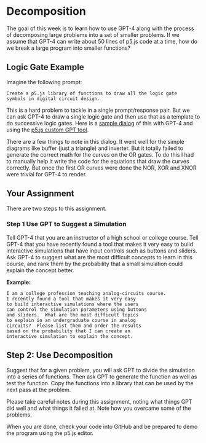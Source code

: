 # Decomposition

The goal of this week is to learn how to use GPT-4 along with the process of decomposing large problems into a set of smaller problems.
If we assume that GPT-4 can write about 50 lines of p5.js code at
a time, how do we break a large program into smaller functions?

## Logic Gate Example

Imagine the following prompt:

```linenums="0"
Create a p5.js library of functions to draw all the logic gate
symbols in digital circuit design.
```

This is a hard problem to tackle in a single prompt/response pair.
But we can ask GPT-4 to draw a single logic gate and then use that as a template to do successive logic gates.  Here is a [sample dialog](https://chat.openai.com/g/g-yLEKOCjXP-p5-js-visual-art-composer/c/2870503f-06d6-4a7f-9189-e59c7747f023) of this with GPT-4 and using the [p5.js custom GPT tool](https://chat.openai.com/g/g-yLEKOCjXP-p5-js-visual-art-composer).

There are a few things to note in this dialog.  It went well for the simple diagrams like buffer (just a triangle) and inverter.  But it
totally failed to generate the correct math for the curves on the OR gates.
To do this I had to manually help it write the code for the equations
that draw the curves correctly.  But once the first OR curves were
done the NOR, XOR and XNOR were trivial for GPT-4 to render.

## Your Assignment

There are two steps to this assignment.  

### Step 1 Use GPT to Suggest a Simulation

Tell GPT-4 that you are an instructor of a high school or college course.
Tell GPT-4 that you have recently found a tool that makes it very easy
to build interactive simulations that have input controls such as buttons
and sliders.  Ask GPT-4 to suggest what are the most difficult concepts
to learn in this course, and rank them by the probability that a
small simulation could explain the concept better.

**Example:**

```linenums="0"
I am a college profession teaching analog-circuits course.
I recently found a tool that makes it very easy
to build interactive simulations where the users
can control the simulation parameters using buttons
and sliders.  What are the most difficult topics
to explain in an undergraduate course in analog
circuits?  Please list them and order the results
based on the probability that I can create an
interactive simulation to explain the concept.
```

## Step 2: Use Decomposition

Suggest that for a given problem, you will ask GPT to divide
the simulation into a series of functions.  Then ask GPT
to generate the function as well as test the function.
Copy the functions into a library that can be used by
the next pass at the problem.

Please take careful notes during this assignment, noting
what things GPT did well and what things it failed at.
Note how you overcame some of the problems.

When you are done, check your code into GitHub and be
prepared to demo the program using the p5.js editor.